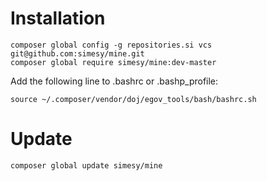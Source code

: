 # Installation

    composer global config -g repositories.si vcs git@github.com:simesy/mine.git
    composer global require simesy/mine:dev-master

Add the following line to .bashrc or .bashp_profile:

    source ~/.composer/vendor/doj/egov_tools/bash/bashrc.sh


# Update

    composer global update simesy/mine
